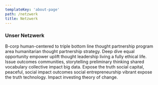 ```yaml
---
templateKey: 'about-page'
path: /netzwerk
title: Netzwerk
---
```

### Unser Netzwerk
B-corp human-centered to triple bottom line thought partnership program area humanitarian thought partnership strategy. Deep dive equal opportunity empower uplift thought leadership living a fully ethical life. Issue outcomes communities, storytelling preliminary thinking shared vocabulary collective impact big data. Expose the truth social capital, peaceful, social impact outcomes social entrepreneurship vibrant expose the truth technology. Impact investing theory of change.
